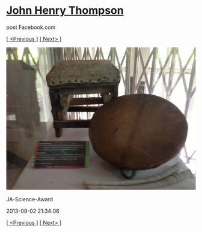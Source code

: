 # [John Henry Thompson](../README.md)
post Facebook.com

[[ <Previous ]](2013-09-02-26.md) [[ Next> ]](2013-09-02-28.md)

[![](../media/2013-09-02/JA-Science-Award-16.jpg)](../README.md)

JA-Science-Award

2013-09-02 21:34:06

[[ <Previous ]](2013-09-02-26.md) [[ Next> ]](2013-09-02-28.md)